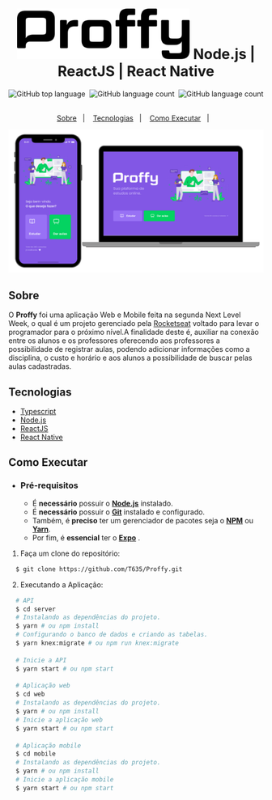 <h1 align="center">
    <img alt="Proffy" src=".github/logo.svg" height="100px" />
    Node.js | ReactJS | React Native
</h1>

<p align="center">
  <img alt="GitHub top language" src="https://img.shields.io/github/languages/top/T635/Proffy?style=social">&nbsp;
  <img alt="GitHub language count" src="https://img.shields.io/github/languages/count/T635/Proffy?style=social">&nbsp;
  <img alt="GitHub language count" src="https://img.shields.io/github/stars/T635/Proffy?style=social">&nbsp;
</p>
<p align="center">
  <a href="#bookmark-sobre">Sobre</a>&nbsp;&nbsp;&nbsp;|&nbsp;&nbsp;&nbsp;
  <a href="#rocket-tecnologias">Tecnologias</a>&nbsp;&nbsp;&nbsp;|&nbsp;&nbsp;&nbsp;
  <a href="#boom-como-executar">Como Executar</a>&nbsp;&nbsp;&nbsp;|&nbsp;&nbsp;&nbsp;
</p>

<p align="center">
  <img alt="design do projeto" width="650px" src="./.github/design.png" />
<p>

## Sobre

O **Proffy** foi uma aplicação Web e Mobile feita na segunda Next Level Week, o qual é um projeto gerenciado pela [Rocketseat](https://github.com/Rocketseat) voltado para levar o programador para o próximo nível.A finalidade deste é, auxiliar na conexão entre os alunos e os professores oferecendo aos professores a possibilidade de registrar aulas, podendo adicionar informações como a disciplina, o custo e horário e aos alunos a possibilidade de buscar pelas aulas cadastradas.

## Tecnologias

- [Typescript](https://www.typescriptlang.org/)
- [Node.js](https://nodejs.org/en/)
- [ReactJS](https://reactjs.org/)
- [React Native](http://facebook.github.io/react-native/)

## Como Executar

- ### **Pré-requisitos**

  - É **necessário** possuir o **[Node.js](https://nodejs.org/en/)** instalado.
  - É **necessário** possuir o **[Git](https://git-scm.com/)** instalado e configurado.
  - Também, é **preciso** ter um gerenciador de pacotes seja o **[NPM](https://www.npmjs.com/)** ou **[Yarn](https://yarnpkg.com/)**.
  - Por fim, é **essencial** ter o **[Expo](https://expo.io/)** .

1. Faça um clone do repositório:

```sh
  $ git clone https://github.com/T635/Proffy.git
```

2. Executando a Aplicação:

```sh
  # API
  $ cd server
  # Instalando as dependências do projeto.
  $ yarn # ou npm install
  # Configurando o banco de dados e criando as tabelas.
  $ yarn knex:migrate # ou npm run knex:migrate

  # Inicie a API
  $ yarn start # ou npm start

  # Aplicação web
  $ cd web
  # Instalando as dependências do projeto.
  $ yarn # ou npm install
  # Inicie a aplicação web
  $ yarn start # ou npm start

  # Aplicação mobile
  $ cd mobile
  # Instalando as dependências do projeto.
  $ yarn # ou npm install
  # Inicie a aplicação mobile
  $ yarn start # ou npm start
```
